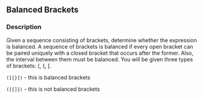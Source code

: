 ## Balanced Brackets

### Description
Given a sequence consisting of brackets, determine whether the expression is balanced. A sequence of brackets is balanced if every open bracket can be paired uniquely with a closed bracket that occurs after the former. Also, the interval between them must be balanced. You will be given three types of brackets: (, {, [.

`([{}])` - this is balanced brackets

`([{]})` - this is not balanced brackets
